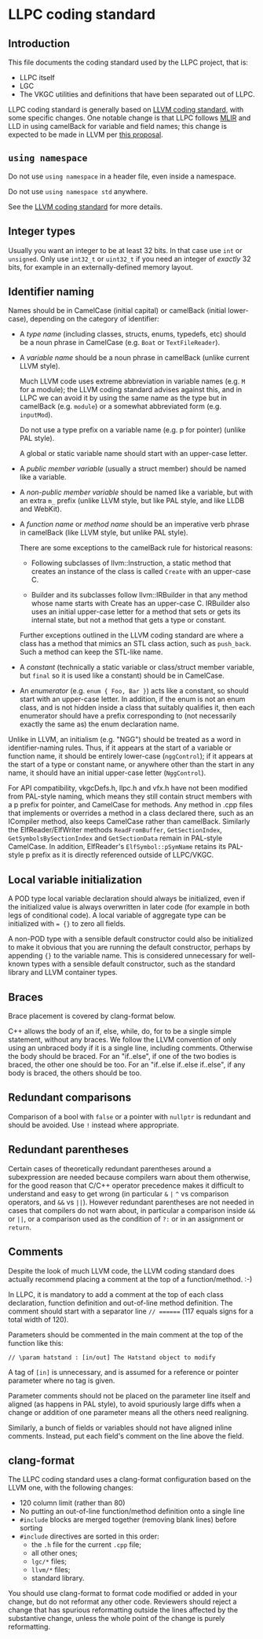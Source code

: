 # LLPC coding standard

## Introduction

This file documents the coding standard used by the LLPC project, that is:
* LLPC itself
* LGC
* The VKGC utilities and definitions that have been separated out of LLPC.

LLPC coding standard is generally based on
[LLVM coding standard](https://llvm.org/docs/CodingStandards.html),
with some specific changes. One notable change is that LLPC follows
[MLIR](https://github.com/tensorflow/mlir/blob/master/g3doc/DeveloperGuide.md)
and LLD in using camelBack for variable and field names; this change is
expected to be made in LLVM per
[this proposal](https://llvm.org/docs/Proposals/VariableNames.html).

## `using namespace`

Do not use `using namespace` in a header file, even inside a namespace.

Do not use `using namespace std` anywhere.

See the
[LLVM coding standard](https://llvm.org/docs/CodingStandards.html#do-not-use-using-namespace-std)
for more details.

## Integer types

Usually you want an integer to be at least 32 bits. In that case use `int` or `unsigned`.
Only use `int32_t` or `uint32_t` if you need an integer of _exactly_ 32 bits, for example
in an externally-defined memory layout.

## Identifier naming

Names should be in CamelCase (initial capital) or camelBack (initial lower-case), depending on
the category of identifier:

* A *type name* (including classes, structs, enums, typedefs, etc) should be a noun phrase
  in CamelCase (e.g. `Boat` or `TextFileReader`).

* A *variable name* should be a noun phrase in camelBack (unlike current LLVM style).

  Much LLVM code uses extreme abbreviation in variable names (e.g. `M` for a module); the LLVM coding
  standard advises against this, and in LLPC we can avoid it by using the same name as the type but
  in camelBack (e.g. `module`) or a somewhat abbreviated form (e.g. `inputMod`).

  Do not use a type prefix on a variable name (e.g. p for pointer) (unlike PAL style).

  A global or static variable name should start with an upper-case letter.

* A *public member variable* (usually a struct member) should be named like a variable.

* A *non-public member variable* should be named like a variable, but
  with an extra `m_` prefix (unlike LLVM style, but like PAL style, and like LLDB and WebKit).

* A *function name* or *method name* should be an imperative verb phrase in camelBack
  (like LLVM style, but unlike PAL style).

  There are some exceptions to the camelBack rule for historical reasons:

  - Following subclasses of llvm::Instruction, a static method that creates an instance of the class is
    called `Create` with an upper-case C.

  - Builder and its subclasses follow llvm::IRBuilder in that any method whose name starts with Create
    has an upper-case C. IRBuilder also uses an initial upper-case letter for a method that sets
    or gets its internal state, but not a method that gets a type or constant.

  Further exceptions outlined in the LLVM coding standard are where a class has a method that
  mimics an STL class action, such as `push_back`. Such a method can keep the STL-like name.

* A *constant* (technically a static variable or class/struct member variable, but `final` so it is used
  like a constant) should be in CamelCase.

* An *enumerator* (e.g. `enum { Foo, Bar }`) acts like a constant, so should start with an
  upper-case letter. In addition, if the enum is not an enum class, and is not hidden inside a
  class that suitably qualifies it, then each enumerator should have
  a prefix corresponding to (not necessarily exactly the same as) the enum declaration name.

Unlike in LLVM, an initialism (e.g. "NGG") should be treated as a word in identifier-naming
rules. Thus, if it appears at the start of a variable or function name, it should be entirely
lower-case (`nggControl`); if it appears at the start of a type or constant name, or anywhere
other than the start in any name, it should have an initial upper-case letter (`NggControl`).

For API compatibility, vkgcDefs.h, llpc.h and vfx.h have not been modified from PAL-style naming,
which means they still
contain struct members with a p prefix for pointer, and CamelCase for methods. Any method
in .cpp files that implements or overrides a method in a class declared there, such as an
ICompiler method, also keeps CamelCase rather than camelBack. Similarly the ElfReader/ElfWriter
methods `ReadFromBuffer`, `GetSectionIndex`, `GetSymbolsBySectionIndex` and `GetSectionData`
remain in PAL-style CamelCase. In addition, ElfReader's `ElfSymbol::pSymName` retains its
PAL-style p prefix as it is directly referenced outside of LLPC/VKGC.

## Local variable initialization

A POD type local variable declaration should always be initialized, even if the initialized
value is always overwritten in later code (for example in both legs of conditional code).
A local variable of aggregate type can be initialized with `= {}` to zero all fields.

A non-POD type with a sensible default constructor could also be initialized to make it
obvious that you are running the default constructor, perhaps by appending `{}` to the
variable name. This is considered unnecessary for well-known types with a sensible default
constructor, such as the standard library and LLVM container types.

## Braces

Brace placement is covered by clang-format below.

C++ allows the body of an if, else, while, do, for to be a single simple statement,
without any braces. We follow the LLVM convention of only using an unbraced body if
it is a single line, including comments. Otherwise the body should be braced. For
an "if..else", if one of the two bodies is braced, the other one should be too. For
an "if..else if..else if..else", if any body is braced, the others should be too.

## Redundant comparisons

Comparison of a bool with `false` or a pointer with `nullptr` is redundant and should
be avoided. Use `!` instead where appropriate.

## Redundant parentheses

Certain cases of theoretically redundant parentheses around a subexpression are needed
because compilers warn about them otherwise, for the good reason that C/C++ operator
precedence makes it difficult to understand and easy to get wrong (in particular
`&` `|` `^` vs comparison operators, and `&&` vs `||`). However redundant parentheses
are not needed in cases that compilers do not warn about, in particular a comparison
inside `&&` or `||`, or a comparison used as the condition of `?:` or in an assignment
or `return`.

## Comments

Despite the look of much LLVM code, the LLVM coding standard does actually recommend
placing a comment at the top of a function/method. :-)

In LLPC, it is mandatory to add a comment at the top of each class declaration, function
definition and out-of-line method definition. The comment should start with a separator
line `// ======` (117 equals signs for a total width of 120).

Parameters should be commented in the main comment at
the top of the function like this:

```
// \param hatstand : [in/out] The Hatstand object to modify
```

A tag of `[in]` is unnecessary, and is assumed for a reference or pointer parameter
where no tag is given.

Parameter comments should not be placed on the parameter line itself and aligned
(as happens in PAL style), to avoid spuriously large diffs when a change or addition
of one parameter means all the others need realigning.

Similarly, a bunch of fields or variables should not have aligned inline comments.
Instead, put each field's comment on the line above the field.

## clang-format

The LLPC coding standard uses a clang-format configuration based on the LLVM one,
with the following changes:

- 120 column limit (rather than 80)
- No putting an out-of-line function/method definition onto a single line
- `#include` blocks are merged together (removing blank lines) before sorting
- `#include` directives are sorted in this order:
  - the `.h` file for the current `.cpp` file;
  - all other ones;
  - `lgc/*` files;
  - `llvm/*` files;
  - standard library.

You should use clang-format to format code modified or added in your change, but do not
reformat any other code. Reviewers should reject a change that has spurious reformatting
outside the lines affected by the substantive change, unless the whole point of the change
is purely reformatting.
